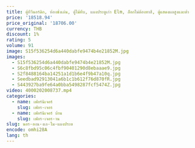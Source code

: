 ```yaml
---
title: ตู้ทีวีนอร์ดิก, ห้องนั่งเล่น, ตู้ไม้ทึบ, แผงประตูเก่า Elm, ล็อกไม่ต้องทาสี, ตู้แสดงผลสูงและต่ำ
price: '18518.94'
price_original: '18706.00'
currency: THB
discount: 1%
rating: 5
volume: 91
image: S15f536254d6a440dabfe9474b4e21852M.jpg
images:
  - S15f536254d6a440dabfe9474b4e21852M.jpg
  - S6c8fbd95c06c4fbf90401290d8ebaaae9.jpg
  - S2f8488164ba14251a1d1b6e4f9b47a10q.jpg
  - Seedbad92913041a6b1c1b612f76d870fR.jpg
  - S443927ba9fe64a0bba5498287fcf5474Z.jpg
video: 4000202008737.mp4
categories:
  - name: เฟอร์นิเจอร์
    slug: เฟอร-เจอร
  - name: เฟอร์นิเจอร์ บ้าน
    slug: เฟอร-เจอร-าน
slug: นอร-องน-งเล-ไม-แผงประต
encode: omhi28A
lang: th
---
```

  